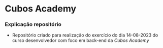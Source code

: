 # Cubos Academy

### Explicação repositório

- Repositório criado para realização do exercício do dia 14-08-2023 do curso desenvolvedor com foco em back-end da _Cubos Academy_
